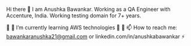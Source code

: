 Hi there 👋
I am Anushka Bawankar. Working as a QA Engineer with Accenture, India. Working testing domain for 7+ years.

🔭 
🌱 I’m currently learning AWS technologies
👯 
🤔 
📫 How to reach me: bawankaranushka21@gmail.com or linkedin.com/in/anushkabawankar
⚡ 

